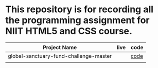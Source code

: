 # This repository is for recording all the programming assignment for NIIT HTML5 and CSS course.


| Project Name                           | live  |    code  |
| ---------------------------------------| ------------- | -------- |
| global-sanctuary-fund-challenge-master |               | [code](https://github.com/xingxing-prog/NIIT-building-webPage-using-HTML5-CSS/tree/main/global-sanctuary-fund-challenge-master)    |
|              |         |   |
